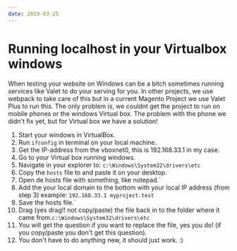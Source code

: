 ```yaml
---
date: 2019-03-25
---
```


# Running localhost in your Virtualbox windows

When testing your website on Windows can be a bitch sometimes running services like Valet to do your serving for you. In other projects, we use webpack to take care of this but in a current Magento Project we use Valet Plus to run this. The only problem is, we couldnt get the project to run on mobile phones or the windows Virtual box.
The problem with the phone we didn't fix yet, but for Virtual box we have a solution!

1. Start your windows in VirtualBox.
2. Run `ifconfig` in terminal on your local machine.
3. Get the IP-address from the vboxnet0, this is 192.168.33.1 in my case.
4. Go to your Virtual box running windows.
5. Navigate in your explorer to: `c:\Windows\System32\drivers\etc`
6. Copy the `hosts` file to and paste it on your desktop.
7. Open de hosts file with something, like notepad.`
8. Add the your local domain to the bottom with your local IP address (from step 3) example: `192.168.33.1 myproject.test`
9. Save the hosts file.`
10. Drag (yes drag!! not copy/paste) the file back in to the folder where it came from.`c:\Windows\System32\drivers\etc`
11. You will get the question if you want to replace the file, yes you do! (if you copy/paste you don't get this question).
12. You don't have to do anything new, it should just work. :)
